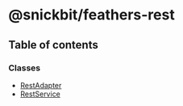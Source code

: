 # @snickbit/feathers-rest

## Table of contents

### Classes

- [RestAdapter](classes/RestAdapter.md)
- [RestService](classes/RestService.md)
